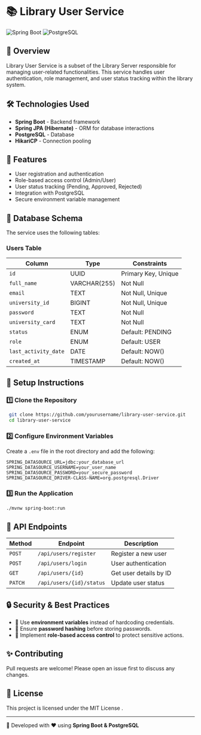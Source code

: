 # 📚 Library User Service

![Spring Boot](https://img.shields.io/badge/Spring%20Boot-6DB33F?style=for-the-badge&logo=spring-boot&logoColor=white)
![PostgreSQL](https://img.shields.io/badge/PostgreSQL-316192?style=for-the-badge&logo=postgresql&logoColor=white)

## 📌 Overview
Library User Service is a subset of the Library Server responsible for managing user-related functionalities. This service handles user authentication, role management, and user status tracking within the library system.

## 🛠️ Technologies Used
- **Spring Boot** - Backend framework
- **Spring JPA (Hibernate)** - ORM for database interactions
- **PostgreSQL** - Database
- **HikariCP** - Connection pooling

## 🔑 Features
- User registration and authentication
- Role-based access control (Admin/User)
- User status tracking (Pending, Approved, Rejected)
- Integration with PostgreSQL
- Secure environment variable management

## 📂 Database Schema
The service uses the following tables:

### **Users Table**
| Column            | Type          | Constraints         |
|------------------|--------------|---------------------|
| `id`            | UUID          | Primary Key, Unique |
| `full_name`     | VARCHAR(255)  | Not Null           |
| `email`         | TEXT          | Not Null, Unique   |
| `university_id` | BIGINT        | Not Null, Unique   |
| `password`      | TEXT          | Not Null           |
| `university_card` | TEXT        | Not Null           |
| `status`        | ENUM         | Default: PENDING   |
| `role`          | ENUM         | Default: USER      |
| `last_activity_date` | DATE     | Default: NOW()     |
| `created_at`    | TIMESTAMP    | Default: NOW()     |

## 🔧 Setup Instructions

### **1️⃣ Clone the Repository**
```bash
 git clone https://github.com/yourusername/library-user-service.git
 cd library-user-service
```

### **2️⃣ Configure Environment Variables**
Create a `.env` file in the root directory and add the following:
```properties
SPRING_DATASOURCE_URL=jdbc:your_database_url
SPRING_DATASOURCE_USERNAME=your_user_name
SPRING_DATASOURCE_PASSWORD=your_secure_password
SPRING_DATASOURCE_DRIVER-CLASS-NAME=org.postgresql.Driver
```

### **3️⃣ Run the Application**
```bash
./mvnw spring-boot:run
```

## 📖 API Endpoints
| Method | Endpoint | Description |
|--------|----------|-------------|
| `POST` | `/api/users/register` | Register a new user |
| `POST` | `/api/users/login` | User authentication |
| `GET` | `/api/users/{id}` | Get user details by ID |
| `PATCH` | `/api/users/{id}/status` | Update user status |

## 🔒 Security & Best Practices
- 🔹 Use **environment variables** instead of hardcoding credentials.
- 🔹 Ensure **password hashing** before storing passwords.
- 🔹 Implement **role-based access control** to protect sensitive actions.

## ✨ Contributing
Pull requests are welcome! Please open an issue first to discuss any changes.

## 📜 License
This project is licensed under the MIT License .

---
🚀 Developed with ❤️ using **Spring Boot & PostgreSQL**

